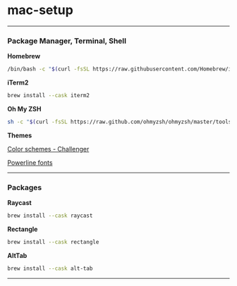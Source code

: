 # mac-setup

---

### Package Manager, Terminal, Shell

**Homebrew**

```sh
/bin/bash -c "$(curl -fsSL https://raw.githubusercontent.com/Homebrew/install/HEAD/install.sh)"
```

**iTerm2**

```sh
brew install --cask iterm2
```

**Oh My ZSH**

```sh
sh -c "$(curl -fsSL https://raw.github.com/ohmyzsh/ohmyzsh/master/tools/install.sh)"
```

**Themes**

[Color schemes - Challenger](https://github.com/mbadolato/iTerm2-Color-Schemes)

[Powerline fonts](https://github.com/powerline/fonts)

---

### Packages

**Raycast**

```sh
brew install --cask raycast
```

**Rectangle**

```sh
brew install --cask rectangle
```

**AltTab**

```sh
brew install --cask alt-tab
```

---
